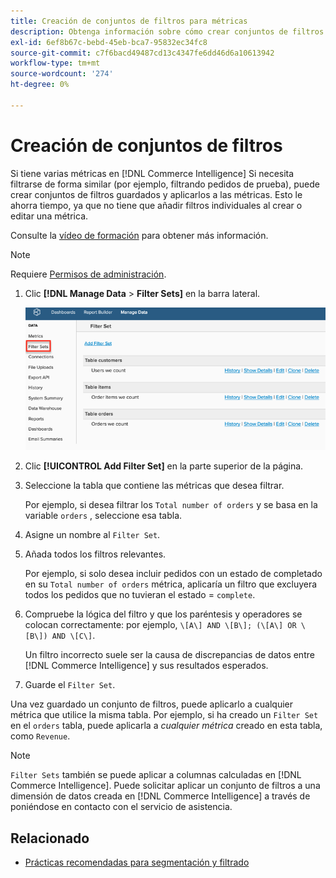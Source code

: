 ```yaml
---
title: Creación de conjuntos de filtros para métricas
description: Obtenga información sobre cómo crear conjuntos de filtros guardados y aplicarlos a las métricas.
exl-id: 6ef8b67c-bebd-45eb-bca7-95832ec34fc8
source-git-commit: c7f6bacd49487cd13c4347fe6dd46d6a10613942
workflow-type: tm+mt
source-wordcount: '274'
ht-degree: 0%

---
```


# Creación de conjuntos de filtros

Si tiene varias métricas en [!DNL Commerce Intelligence] Si necesita filtrarse de forma similar (por ejemplo, filtrando pedidos de prueba), puede crear conjuntos de filtros guardados y aplicarlos a las métricas. Esto le ahorra tiempo, ya que no tiene que añadir filtros individuales al crear o editar una métrica.

Consulte la [vídeo de formación](https://experienceleague.adobe.com/docs/commerce-knowledge-base/kb/how-to/mbi-training-video-filter-sets.html) para obtener más información.

>[!NOTE]
>
>Requiere [Permisos de administración](../../administrator/user-management/user-management.md).

1. Clic **[!DNL Manage Data** > **Filter Sets]** en la barra lateral.

   ![](../../assets/create-filter-sets.png)

1. Clic **[!UICONTROL Add Filter Set]** en la parte superior de la página.

1. Seleccione la tabla que contiene las métricas que desea filtrar.

   Por ejemplo, si desea filtrar los `Total number of orders` y se basa en la variable `orders` , seleccione esa tabla.

1. Asigne un nombre al `Filter Set`.

1. Añada todos los filtros relevantes.

   Por ejemplo, si solo desea incluir pedidos con un estado de completado en su `Total number of orders` métrica, aplicaría un filtro que excluyera todos los pedidos que no tuvieran el estado = `complete`.

1. Compruebe la lógica del filtro y que los paréntesis y operadores se colocan correctamente: por ejemplo, `\[A\] AND \[B\]; (\[A\] OR \[B\]) AND \[C\]`.

   Un filtro incorrecto suele ser la causa de discrepancias de datos entre [!DNL Commerce Intelligence] y sus resultados esperados.

1. Guarde el `Filter Set`.

Una vez guardado un conjunto de filtros, puede aplicarlo a cualquier métrica que utilice la misma tabla. Por ejemplo, si ha creado un `Filter Set` en el `orders` tabla, puede aplicarla a *cualquier métrica* creado en esta tabla, como `Revenue`.

>[!NOTE]
>
>`Filter Sets` también se puede aplicar a columnas calculadas en [!DNL Commerce Intelligence]. Puede solicitar aplicar un conjunto de filtros a una dimensión de datos creada en [!DNL Commerce Intelligence] a través de poniéndose en contacto con el servicio de asistencia.

## Relacionado

* [Prácticas recomendadas para segmentación y filtrado](../../best-practices/segment-filter.md)
